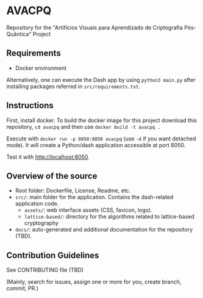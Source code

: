 # AVACPQ

Repository for the "Artifícios Visuais para Aprendizado de Criptografia Pós-Quântica" Project

## Requirements

- Docker environment

Alternatively, one can execute the Dash app by using `python3 main.py` after installing packages referred in `src/requirements.txt`. 


## Instructions

First, install docker. To build the docker image for this project download this repository, `cd avacpq` and then use `docker build -t avacpq .`

Execute with `docker run -p 8050:8050 avacpq` (use `-d` if you want detached mode). It will create a Python/dash application accessible at port 8050.

Test it with [http://localhost:8050](http://localhost:8050).


## Overview of the source

- Root folder: Dockerfile, License, Readme, etc.
- `src/`: main folder for the application. Contains the dash-related application code.
    - `assets/`: web interface assets (CSS, favicon, logo).
    - `lattice-based/`: directory for the algorithms related to lattice-based cryptography
- `docs/`: auto-generated and additional documentation for the repository (TBD).

## Contribution Guidelines

See CONTRIBUTING file (TBD)

(Mainly, search for issues, assign one or more for you, create branch, commit, PR.)
